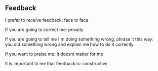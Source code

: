 ## Feedback
<p>I prefer to receive feedback: face to face</p>
<p>If you are going to correct me: privatly</p>
<p>If you are going to tell me I'm doing something wrong, phrase it this way: you did something wrong and explain me how to do it correctly</p>
<p>If you want to praise me: it doesnt matter for me</p>
<p>It is important to me that feedback is: constructive</p>
